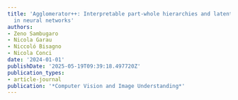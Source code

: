 ```yaml
---
title: 'Agglomerator++: Interpretable part-whole hierarchies and latent space representations
  in neural networks'
authors:
- Zeno Sambugaro
- Nicola Garau
- Niccoló Bisagno
- Nicola Conci
date: '2024-01-01'
publishDate: '2025-05-19T09:39:18.497720Z'
publication_types:
- article-journal
publication: '*Computer Vision and Image Understanding*'
---
```


